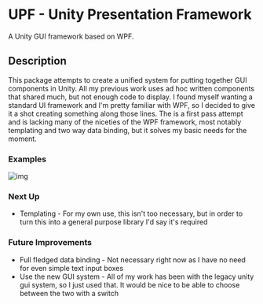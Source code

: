 # UPF - Unity Presentation Framework
A Unity GUI framework based on WPF.

## Description

This package attempts to create a unified system for putting together GUI components in Unity. All my previous work uses ad hoc written
components that shared much, but not enough code to display. I found myself wanting a standard UI framework and I'm pretty familiar with
WPF, so I decided to give it a shot creating something along those lines. The is a first pass attempt and is lacking many of the niceties
of the WPF framework, most notably templating and two way data binding, but it solves my basic needs for the moment.

### Examples

![img](https://github.com/mildsauce45/UPF/blob/master/Examples/Images/CombatScreen.png)

### Next Up

* Templating - For my own use, this isn't too necessary, but in order to turn this into a general purpose library I'd say it's required

### Future Improvements

* Full fledged data binding - Not necessary right now as I have no need for even simple text input boxes
* Use the new GUI system - All of my work has been with the legacy unity gui system, so I just used that. It would be nice to be able to choose between the two with a switch

